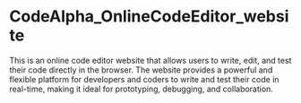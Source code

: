# CodeAlpha_OnlineCodeEditor_website
This is an online code editor website that allows users to write, edit, and test their code directly in the browser. The website provides a powerful and flexible platform for developers and coders to write and test their code in real-time, making it ideal for prototyping, debugging, and collaboration.
